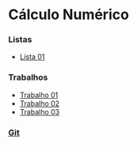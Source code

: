 # Cálculo Numérico


### Listas
* [Lista 01](cn_files/listas/01/lista01CN.pdf)

### Trabalhos

* [Trabalho 01](cn_files/trabalho/01/trabalho01.html)
* [Trabalho 02](cn_files/trabalho/02/trabalho02.html)
* [Trabalho 03](cn_files/trabalho/03/trabalho03.html)

### [Git](https://github.com/viniciusdenovaes/Unip222CN)
